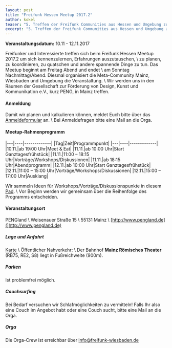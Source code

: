 ```yaml
---
layout: post
title: "Freifunk Hessen Meetup 2017.2"
author: kokel
teaser: "5. Treffen der Freifunk Communities aus Hessen und Umgebung zum regionalen Austausch"
excerpt: "5. Treffen der Freifunk Communities aus Hessen und Umgebung zum regionalen Austausch"
---
```


**Veranstaltungsdatum:** 10.11 - 12.11.2017

Freifunker und Interessierte treffen sich beim Freifunk Hessen Meetup 2017.2 um sich kennenzulernen, Erfahrungen auszutauschen, \\
zu planen, zu koordinieren, zu quatschen und andere spannende Dinge zu tun. Das Meetup beginnt am Freitag Abend und endet \\
am Sonntag Nachmittag/Abend. Diesmal organisiert die Meta-Community Mainz, Wiesbaden und Umgebung die Veranstaltung. \\
Wir werden uns in den Räumen der Gesellschaft zur Förderung von Design, Kunst und Kommunikation e.V., kurz PENG, in Mainz treffen.

#### Anmeldung
Damit wir planen und kalkulieren können, meldet Euch bitte über das [Anmeldeformular](https://goo.gl/forms/RncWn0UNhVbJv30J2) an. \\
Bei Anmeldefragen bitte eine Mail an die Orga.

#### Meetup-Rahmenprogramm

|---|----|-------------|
|Tag|Zeit|Programmpunkt|
|---|----|-------------|
|10.11.|ab 19:00 Uhr|Meet & Eat|
|11.11.|ab 10:00 Uhr|Start Ganztagesfrühstück|
|11.11.|11:00 – 18:15 Uhr|Vorträge/Workshops/Diskussionen|
|11.11.|ab 18:15 Uhr|Abendprogramm|
|12.11.|ab 10:00 Uhr|Start Ganztagesfrühstück|
|12.11.|11:00 – 15:00 Uhr|Vorträge/Workshops/Diskussionen|
|12.11.|15:00 – 17:00 Uhr|Ausklang|

Wir sammeln Ideen für Workshops/Vorträge/Diskussionspunkte in diesem [Pad](https://pad.freifunk-mwu.de/p/meetup-FFHE-172). \\
Vor Beginn werden wir gemeinsam über die Reihenfolge des Programms entscheiden.


#### Veranstaltungsort
PENGland \\
Weisenauer Straße 15 \\
55131 Mainz \\
[http://www.pengland.de](]http://www.pengland.de)

##### Lage und Anfahrt
[Karte](https://osm.org/go/0DepYS8M6--) \\
Öffentlicher Nahverkehr: \\
Der Bahnhof **Mainz Römisches Theater** (RB75, RE2, S8) liegt in Fußreichweite (900m).

##### Parken
Ist problemfrei möglich.

##### Couchsurfing
Bei Bedarf versuchen wir Schlafmöglichkeiten zu vermitteln! Falls Ihr also eine Couch im Angebot habt oder eine Couch sucht, bitte eine Mail an die Orga.

##### Orga
Die Orga-Crew ist erreichbar über <info@freifunk-wiesbaden.de>
